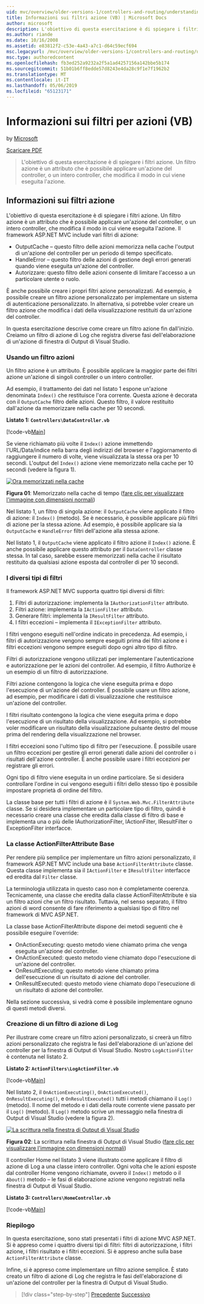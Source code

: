 ```yaml
---
uid: mvc/overview/older-versions-1/controllers-and-routing/understanding-action-filters-vb
title: Informazioni sui filtri azione (VB) | Microsoft Docs
author: microsoft
description: L'obiettivo di questa esercitazione è di spiegare i filtri azione. Un filtro azione è un attributo che è possibile applicare un'azione del controller, o un intero controller...
ms.author: riande
ms.date: 10/16/2008
ms.assetid: e83812f2-c53e-4a43-a7c1-d64c59ecf694
msc.legacyurl: /mvc/overview/older-versions-1/controllers-and-routing/understanding-action-filters-vb
msc.type: authoredcontent
ms.openlocfilehash: fb3ed252a9232a2f5a1ad4257156a142bbe5b174
ms.sourcegitcommit: 51b01b6ff8edde57d8243e4da28c9f1e7f1962b2
ms.translationtype: MT
ms.contentlocale: it-IT
ms.lasthandoff: 05/06/2019
ms.locfileid: "65123171"
---
```

# <a name="understanding-action-filters-vb"></a>Informazioni sui filtri per azioni (VB)

by [Microsoft](https://github.com/microsoft)

[Scaricare PDF](http://download.microsoft.com/download/e/f/3/ef3f2ff6-7424-48f7-bdaa-180ef64c3490/ASPNET_MVC_Tutorial_14_VB.pdf)

> L'obiettivo di questa esercitazione è di spiegare i filtri azione. Un filtro azione è un attributo che è possibile applicare un'azione del controller, o un intero controller, che modifica il modo in cui viene eseguita l'azione.

## <a name="understanding-action-filters"></a>Informazioni sui filtri azione

L'obiettivo di questa esercitazione è di spiegare i filtri azione. Un filtro azione è un attributo che è possibile applicare un'azione del controller, o un intero controller, che modifica il modo in cui viene eseguita l'azione. Il framework ASP.NET MVC include vari filtri di azione:

- OutputCache – questo filtro delle azioni memorizza nella cache l'output di un'azione del controller per un periodo di tempo specificato.
- HandleError – questo filtro delle azioni di gestione degli errori generati quando viene eseguita un'azione del controller.
- Autorizzare: questo filtro delle azioni consente di limitare l'accesso a un particolare utente o ruolo.

È anche possibile creare i propri filtri azione personalizzati. Ad esempio, è possibile creare un filtro azione personalizzato per implementare un sistema di autenticazione personalizzato. In alternativa, si potrebbe voler creare un filtro azione che modifica i dati della visualizzazione restituiti da un'azione del controller.

In questa esercitazione descrive come creare un filtro azione fin dall'inizio. Creiamo un filtro di azione di Log che registra diverse fasi dell'elaborazione di un'azione di finestra di Output di Visual Studio.

### <a name="using-an-action-filter"></a>Usando un filtro azioni

Un filtro azione è un attributo. È possibile applicare la maggior parte dei filtri azione un'azione di singoli controller o un intero controller.

Ad esempio, il trattamento dei dati nel listato 1 espone un'azione denominata `Index()` che restituisce l'ora corrente. Questa azione è decorata con il `OutputCache` filtro delle azioni. Questo filtro, il valore restituito dall'azione da memorizzare nella cache per 10 secondi.

**Listato 1: `Controllers\DataController.vb`**

[!code-vb[Main](understanding-action-filters-vb/samples/sample1.vb)]

Se viene richiamato più volte il `Index()` azione immettendo l'URL/Data/indice nella barra degli indirizzi del browser e l'aggiornamento di raggiungere il numero di volte, viene visualizzata la stessa ora per 10 secondi. L'output del `Index()` azione viene memorizzato nella cache per 10 secondi (vedere la figura 1).

[![Ora memorizzati nella cache](understanding-action-filters-vb/_static/image2.png)](understanding-action-filters-vb/_static/image1.png)

**Figura 01**: Memorizzato nella cache di tempo ([fare clic per visualizzare l'immagine con dimensioni normali](understanding-action-filters-vb/_static/image3.png))

Nel listato 1, un filtro di singola azione: il `OutputCache` viene applicato il filtro di azione: il `Index()` (metodo). Se è necessario, è possibile applicare più filtri di azione per la stessa azione. Ad esempio, è possibile applicare sia la `OutputCache` e `HandleError` filtri dell'azione alla stessa azione.

Nel listato 1, il `OutputCache` viene applicato il filtro azione il `Index()` azione. È anche possibile applicare questo attributo per il `DataController` classe stessa. In tal caso, sarebbe essere memorizzati nella cache il risultato restituito da qualsiasi azione esposta dal controller di per 10 secondi.

### <a name="the-different-types-of-filters"></a>I diversi tipi di filtri

Il framework ASP.NET MVC supporta quattro tipi diversi di filtri:

1. Filtri di autorizzazione: implementa la `IAuthorizationFilter` attributo.
2. Filtri azione: implementa la `IActionFilter` attributo.
3. Generare filtri: implementa la `IResultFilter` attributo.
4. I filtri eccezioni – implementa il `IExceptionFilter` attributo.

I filtri vengono eseguiti nell'ordine indicato in precedenza. Ad esempio, i filtri di autorizzazione vengono sempre eseguiti prima dei filtri azione e i filtri eccezioni vengono sempre eseguiti dopo ogni altro tipo di filtro.

Filtri di autorizzazione vengono utilizzati per implementare l'autenticazione e autorizzazione per le azioni del controller. Ad esempio, il filtro Authorize è un esempio di un filtro di autorizzazione.

Filtri azione contengono la logica che viene eseguita prima e dopo l'esecuzione di un'azione del controller. È possibile usare un filtro azione, ad esempio, per modificare i dati di visualizzazione che restituisce un'azione del controller.

I filtri risultato contengono la logica che viene eseguita prima e dopo l'esecuzione di un risultato della visualizzazione. Ad esempio, si potrebbe voler modificare un risultato della visualizzazione pulsante destro del mouse prima del rendering della visualizzazione nel browser.

I filtri eccezioni sono l'ultimo tipo di filtro per l'esecuzione. È possibile usare un filtro eccezioni per gestire gli errori generati dalle azioni del controller o i risultati dell'azione controller. È anche possibile usare i filtri eccezioni per registrare gli errori.

Ogni tipo di filtro viene eseguita in un ordine particolare. Se si desidera controllare l'ordine in cui vengono eseguiti i filtri dello stesso tipo è possibile impostare proprietà di ordine del filtro.

La classe base per tutti i filtri di azione è il `System.Web.Mvc.FilterAttribute` classe. Se si desidera implementare un particolare tipo di filtro, quindi è necessario creare una classe che eredita dalla classe di filtro di base e implementa una o più delle IAuthorizationFilter, IActionFilter, IResultFilter o ExceptionFilter interfacce.

### <a name="the-base-actionfilterattribute-class"></a>La classe ActionFilterAttribute Base

Per rendere più semplice per implementare un filtro azioni personalizzato, il framework ASP.NET MVC include una base `ActionFilterAttribute` classe. Questa classe implementa sia il `IActionFilter` e `IResultFilter` interfacce ed eredita dal `Filter` classe.

La terminologia utilizzata in questo caso non è completamente coerenza. Tecnicamente, una classe che eredita dalla classe ActionFilterAttribute è sia un filtro azioni che un filtro risultato. Tuttavia, nel senso separato, il filtro azioni di word consente di fare riferimento a qualsiasi tipo di filtro nel framework di MVC ASP.NET.

La classe base ActionFilterAttribute dispone dei metodi seguenti che è possibile eseguire l'override:

- OnActionExecuting: questo metodo viene chiamato prima che venga eseguita un'azione del controller.
- OnActionExecuted: questo metodo viene chiamato dopo l'esecuzione di un'azione del controller.
- OnResultExecuting: questo metodo viene chiamato prima dell'esecuzione di un risultato di azione del controller.
- OnResultExecuted: questo metodo viene chiamato dopo l'esecuzione di un risultato di azione del controller.

Nella sezione successiva, si vedrà come è possibile implementare ognuno di questi metodi diversi.

### <a name="creating-a-log-action-filter"></a>Creazione di un filtro di azione di Log

Per illustrare come creare un filtro azioni personalizzato, si creerà un filtro azioni personalizzato che registra le fasi dell'elaborazione di un'azione del controller per la finestra di Output di Visual Studio. Nostro `LogActionFilter` è contenuta nel listato 2.

**Listato 2: `ActionFilters\LogActionFilter.vb`**

[!code-vb[Main](understanding-action-filters-vb/samples/sample2.vb)]

Nel listato 2, il `OnActionExecuting()`, `OnActionExecuted()`, `OnResultExecuting()`, e `OnResultExecuted()` tutti i metodi chiamano il `Log()` (metodo). Il nome del metodo e i dati della route corrente viene passato per il `Log()` (metodo). Il `Log()` metodo scrive un messaggio nella finestra di Output di Visual Studio (vedere la figura 2).

[![La scrittura nella finestra di Output di Visual Studio](understanding-action-filters-vb/_static/image5.png)](understanding-action-filters-vb/_static/image4.png)

**Figura 02**: La scrittura nella finestra di Output di Visual Studio ([fare clic per visualizzare l'immagine con dimensioni normali](understanding-action-filters-vb/_static/image6.png))

Il controller Home nel listato 3 viene illustrato come applicare il filtro di azione di Log a una classe intero controller. Ogni volta che le azioni esposte dal controller Home vengono richiamate, ovvero il `Index()` metodo o il `About()` metodo – le fasi di elaborazione azione vengono registrati nella finestra di Output di Visual Studio.

**Listato 3: `Controllers\HomeController.vb`**

[!code-vb[Main](understanding-action-filters-vb/samples/sample3.vb)]

### <a name="summary"></a>Riepilogo

In questa esercitazione, sono stati presentati i filtri di azione MVC ASP.NET. Si è appreso come i quattro diversi tipi di filtri: filtri di autorizzazione, i filtri azione, i filtri risultato e i filtri eccezioni. Si è appreso anche sulla base `ActionFilterAttribute` classe.

Infine, si è appreso come implementare un filtro azione semplice. È stato creato un filtro di azione di Log che registra le fasi dell'elaborazione di un'azione del controller per la finestra di Output di Visual Studio.

> [!div class="step-by-step"]
> [Precedente](asp-net-mvc-routing-overview-vb.md)
> [Successivo](improving-performance-with-output-caching-vb.md)
